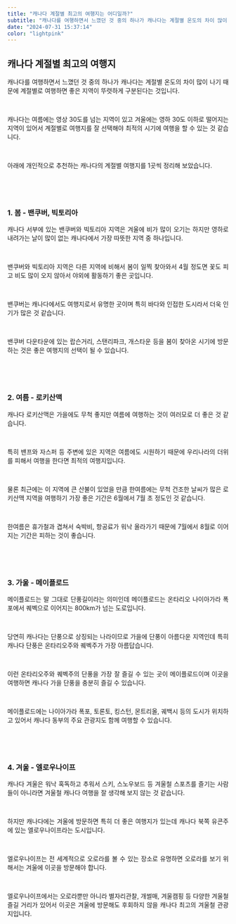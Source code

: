 ```yaml
---
title: "캐나다 계절별 최고의 여행지는 어디일까?"
subtitle: "캐나다를 여행하면서 느꼈던 것 중의 하나가 캐나다는 계절별 온도의 차이 많이 나기 때문에 계절별로 여행하면 좋은 지역이 뚜렷하게 구분된다는 것입니다. 캐나다는 여름에는 영상 30도를 넘는 지역이 있고 겨울에는 영하 30도 이하로 떨어지는 지역이 있어서 계절별로 여행지를 잘 선택해야 최적의 시기에 여행을 할 수 있는 것 같습니다. 개인적으로 추천하는 캐나다의 계절별 여행지를 1곳씩 정리한 포스팅입니다."
date: "2024-07-31 15:37:14"
color: "lightpink"
---
```





<h2 style="text-align: justify;" data-ke-size="size26"><b>캐나다 계절별 최고의 여행지</b></h2>



<p style="text-align: justify;" data-ke-size="size16">캐나다를 여행하면서 느꼈던 것 중의 하나가 캐나다는 계절별 온도의 차이 많이 나기 때문에 계절별로 여행하면 좋은 지역이 뚜렷하게 구분된다는 것입니다.</p>
<p style="text-align: justify;" data-ke-size="size16">&nbsp;</p>
<p style="text-align: justify;" data-ke-size="size16">캐나다는 여름에는 영상 30도를 넘는 지역이 있고 겨울에는 영하 30도 이하로 떨어지는 지역이 있어서 계절별로 여행지를 잘 선택해야 최적의 시기에 여행을 할 수 있는 것 같습니다.</p>
<p style="text-align: justify;" data-ke-size="size16">&nbsp;</p>
<p style="text-align: justify;" data-ke-size="size16">아래에 개인적으로 추천하는 캐나다의 계절별 여행지를 1곳씩 정리해 보았습니다.</p>
<p style="text-align: justify;" data-ke-size="size16">&nbsp;</p>
<p style="text-align: justify;" data-ke-size="size16">&nbsp;</p>



<h3 style="text-align: justify;" data-ke-size="size23"><b>1. 봄 - 밴쿠버, 빅토리아</b></h3>
<p style="text-align: justify;" data-ke-size="size16">캐나다 서부에 있는 밴쿠버와 빅토리아 지역은 겨울에 비가 많이 오기는 하지만 영하로 내려가는 날이 많이 없는 캐나다에서 가장 따뜻한 지역 중 하나입니다.</p>
<p style="text-align: justify;" data-ke-size="size16">&nbsp;</p>
<p style="text-align: justify;" data-ke-size="size16">밴쿠버와 빅토리아 지역은 다른 지역에 비해서 봄이 일찍 찾아와서 4월 정도면 꽃도 피고 비도 많이 오지 않아서 야외에 활동하기 좋은 곳입니다.</p>
<p style="text-align: justify;" data-ke-size="size16">&nbsp;</p>
<p style="text-align: justify;" data-ke-size="size16">밴쿠버는 캐나다에서도 여행지로서 유명한 곳이며 특히 바다와 인접한 도시라서 더욱 인기가 많은 것 같습니다.</p>
<p style="text-align: justify;" data-ke-size="size16">&nbsp;</p>
<p style="text-align: justify;" data-ke-size="size16">밴쿠버 다운타운에 있는 랍슨거리, 스탠리파크, 개스타운 등을 봄이 찾아온 시기에 방문하는 것은 좋은 여행지의 선택이 될 수 있습니다.</p>
<p style="text-align: justify;" data-ke-size="size16">&nbsp;</p>
<p style="text-align: justify;" data-ke-size="size16">&nbsp;</p>



<h3 style="text-align: justify;" data-ke-size="size23"><b>2. 여름 - 로키산맥</b></h3>
<p style="text-align: justify;" data-ke-size="size16">캐나다 로키산맥은 가을에도 무척 좋지만 여름에 여행하는 것이 여러모로 더 좋은 것 같습니다.</p>
<p style="text-align: justify;" data-ke-size="size16">&nbsp;</p>
<p style="text-align: justify;" data-ke-size="size16">특히 밴프와 자스퍼 등 주변에 있은 지역은 여름에도 시원하기 때문에 우리나라의 더위를 피해서 여행을 한다면 최적의 여행지입니다.</p>
<p style="text-align: justify;" data-ke-size="size16">&nbsp;</p>
<p style="text-align: justify;" data-ke-size="size16">물론 최근에는 이 지역에 큰 산불이 있었을 만큼 한여름에는 무척 건조한 날씨가 많은 로키산맥 지역을 여행하기 가장 좋은 기간은 6월에서 7월 초 정도인 것 같습니다.</p>
<p style="text-align: justify;" data-ke-size="size16">&nbsp;</p>
<p style="text-align: justify;" data-ke-size="size16">한여름은 휴가철과 겹쳐서 숙박비, 항공료가 워낙 올라가기 때문에 7월에서 8월로 이어지는 기간은 피하는 것이 좋습니다.</p>
<p style="text-align: justify;" data-ke-size="size16">&nbsp;</p>
<p style="text-align: justify;" data-ke-size="size16">&nbsp;</p>


<h3 style="text-align: justify;" data-ke-size="size23"><b>3. 가울 - 메이플로드</b></h3>
<p style="text-align: justify;" data-ke-size="size16">메이플로드는 말 그대로 단풍길이라는 의미인데 메이플로드는 온타리오 나이아가라 폭포에서 퀘벡으로 이어지는 800km가 넘는 도로입니다.</p>
<p style="text-align: justify;" data-ke-size="size16">&nbsp;</p>
<p style="text-align: justify;" data-ke-size="size16">당연히 캐나다는 단풍으로 상징되는 나라이므로 가을에 단풍이 아름다운 지역인데 특히 캐나다 단풍은 온타리오주와 퀘벡주가 가장 아름답습니다.</p>
<p style="text-align: justify;" data-ke-size="size16">&nbsp;</p>
<p style="text-align: justify;" data-ke-size="size16">이런 온타리오주와 퀘벡주의 단풍을 가장 잘 즐길 수 있는 곳이 메이플로드이며 이곳을 여행하면 캐나다 가을 단풍을 충분히 즐길 수 있습니다.</p>
<p style="text-align: justify;" data-ke-size="size16">&nbsp;</p>
<p style="text-align: justify;" data-ke-size="size16">메이플로드에는 나이아가라 폭포, 토론토, 킹스턴, 몬트리올, 궤백시 등의 도시가 위치하고 있어서 캐나다 동부의 주요 관광지도 함께 여행할 수 있습니다.</p>
<p style="text-align: justify;" data-ke-size="size16">&nbsp;</p>
<p style="text-align: justify;" data-ke-size="size16">&nbsp;</p>



<h3 style="text-align: justify;" data-ke-size="size23"><b>4. 겨울 - 엘로우나이프</b></h3>
<p style="text-align: justify;" data-ke-size="size16">캐나다 겨울은 워낙 혹독하고 추워서 스키, 스노우보드 등 겨울철 스포츠를 즐기는 사람들이 아니라면 겨울철 캐나다 여행을 잘 생각해 보지 않는 것 같습니다.</p>
<p style="text-align: justify;" data-ke-size="size16">&nbsp;</p>
<p style="text-align: justify;" data-ke-size="size16">하지만 캐나다에는 겨울에 방문하면 특히 더 좋은 여행지가 있는데 캐나다 북쪽 유콘주에 있는 엘로우나이프라는 도시입니다.</p>
<p style="text-align: justify;" data-ke-size="size16">&nbsp;</p>
<p style="text-align: justify;" data-ke-size="size16">엘로우나이프는 전 세계적으로 오로라를 볼 수 있는 장소로 유명하면 오로라를 보기 위해서는 겨울에 이곳을 방문해야 합니다.</p>
<p style="text-align: justify;" data-ke-size="size16">&nbsp;</p>
<p style="text-align: justify;" data-ke-size="size16">엘로우나이프에서는 오로라뿐만 아니라 별자리관찰, 개썰매, 겨울캠핑 등 다양한 겨울철 즐길 거리가 있어서 이곳은 겨울에 방문해도 후회하지 않을 캐나다 최고의 겨울철 관광지입니다.</p>
<p style="text-align: justify;" data-ke-size="size16">&nbsp;</p>